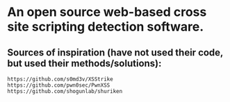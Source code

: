 # An open source web-based cross site scripting detection software.

## Sources of inspiration (have not used their code, but used their methods/solutions):
    https://github.com/s0md3v/XSStrike
    https://github.com/pwn0sec/PwnXSS
    https://github.com/shogunlab/shuriken